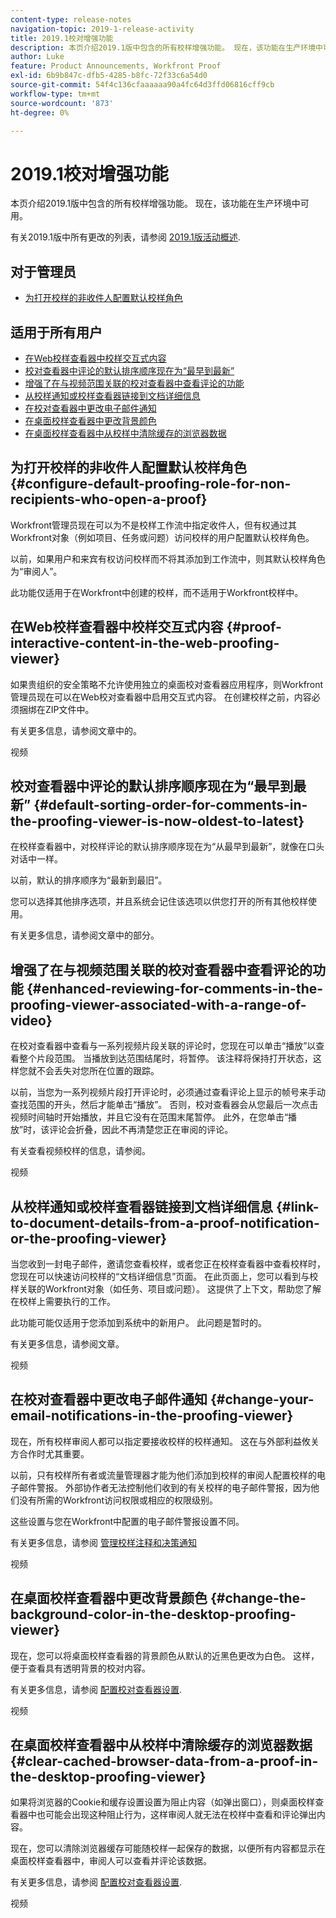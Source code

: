 ```yaml
---
content-type: release-notes
navigation-topic: 2019-1-release-activity
title: 2019.1校对增强功能
description: 本页介绍2019.1版中包含的所有校样增强功能。 现在，该功能在生产环境中可用。
author: Luke
feature: Product Announcements, Workfront Proof
exl-id: 6b9b847c-dfb5-4285-b8fc-72f33c6a54d0
source-git-commit: 54f4c136cfaaaaaa90a4fc64d3ffd06816cff9cb
workflow-type: tm+mt
source-wordcount: '873'
ht-degree: 0%

---
```


# 2019.1校对增强功能

本页介绍2019.1版中包含的所有校样增强功能。 现在，该功能在生产环境中可用。

有关2019.1版中所有更改的列表，请参阅 [2019.1版活动概述](../../../../product-announcements/product-releases/quarterly-release-archive/2019.1-release-activity/2019.1-release-activity-overview.md).

## 对于管理员

* [为打开校样的非收件人配置默认校样角色](#configure-default-proofing-role-for-non-recipients-who-open-a-proof)

## 适用于所有用户

* [在Web校样查看器中校样交互式内容](#proof-interactive-content-in-the-web-proofing-viewer)
* [校对查看器中评论的默认排序顺序现在为“最早到最新”](#default-sorting-order-for-comments-in-the-proofing-viewer-is-now-oldest-to-latest)
* [增强了在与视频范围关联的校对查看器中查看评论的功能](#enhanced-reviewing-for-comments-in-the-proofing-viewer-associated-with-a-range-of-video)
* [从校样通知或校样查看器链接到文档详细信息](#link-to-document-details-from-a-proof-notification-or-the-proofing-viewer)
* [在校对查看器中更改电子邮件通知](#change-your-email-notifications-in-the-proofing-viewer)
* [在桌面校样查看器中更改背景颜色](#change-the-background-color-in-the-desktop-proofing-viewer)
* [在桌面校样查看器中从校样中清除缓存的浏览器数据](#clear-cached-browser-data-from-a-proof-in-the-desktop-proofing-viewer)

## 为打开校样的非收件人配置默认校样角色 {#configure-default-proofing-role-for-non-recipients-who-open-a-proof}

Workfront管理员现在可以为不是校样工作流中指定收件人，但有权通过其Workfront对象（例如项目、任务或问题）访问校样的用户配置默认校样角色。

以前，如果用户和来宾有权访问校样而不将其添加到工作流中，则其默认校样角色为“审阅人”。

此功能仅适用于在Workfront中创建的校样，而不适用于Workfront校样中。

## 在Web校样查看器中校样交互式内容 {#proof-interactive-content-in-the-web-proofing-viewer}

如果贵组织的安全策略不允许使用独立的桌面校对查看器应用程序，则Workfront管理员现在可以在Web校对查看器中启用交互式内容。 在创建校样之前，内容必须捆绑在ZIP文件中。

有关更多信息，请参阅文章中的。

视频

## 校对查看器中评论的默认排序顺序现在为“最早到最新”  {#default-sorting-order-for-comments-in-the-proofing-viewer-is-now-oldest-to-latest}

在校样查看器中，对校样评论的默认排序顺序现在为“从最早到最新”，就像在口头对话中一样。

以前，默认的排序顺序为“最新到最旧”。

您可以选择其他排序选项，并且系统会记住该选项以供您打开的所有其他校样使用。

有关更多信息，请参阅文章中的部分。

## 增强了在与视频范围关联的校对查看器中查看评论的功能 {#enhanced-reviewing-for-comments-in-the-proofing-viewer-associated-with-a-range-of-video}

在校对查看器中查看与一系列视频片段关联的评论时，您现在可以单击“播放”以查看整个片段范围。 当播放到达范围结尾时，将暂停。 该注释将保持打开状态，这样您就不会丢失对您所在位置的跟踪。

以前，当您为一系列视频片段打开评论时，必须通过查看评论上显示的帧号来手动查找范围的开头，然后才能单击“播放”。 否则，校对查看器会从您最后一次点击视频时间轴时开始播放，并且它没有在范围末尾暂停。 此外，在您单击“播放”时，该评论会折叠，因此不再清楚您正在审阅的评论。

有关查看视频校样的信息，请参阅。

视频

## 从校样通知或校样查看器链接到文档详细信息 {#link-to-document-details-from-a-proof-notification-or-the-proofing-viewer}

当您收到一封电子邮件，邀请您查看校样，或者您正在校样查看器中查看校样时，您现在可以快速访问校样的“文档详细信息”页面。 在此页面上，您可以看到与校样关联的Workfront对象（如任务、项目或问题）。 这提供了上下文，帮助您了解在校样上需要执行的工作。

此功能可能仅适用于您添加到系统中的新用户。 此问题是暂时的。

有关更多信息，请参阅文章。

视频

## 在校对查看器中更改电子邮件通知 {#change-your-email-notifications-in-the-proofing-viewer}

现在，所有校样审阅人都可以指定要接收校样的校样通知。 这在与外部利益攸关方合作时尤其重要。

以前，只有校样所有者或流量管理器才能为他们添加到校样的审阅人配置校样的电子邮件警报。 外部协作者无法控制他们收到的有关校样的电子邮件警报，因为他们没有所需的Workfront访问权限或相应的权限级别。

这些设置与您在Workfront中配置的电子邮件警报设置不同。

有关更多信息，请参阅 [管理校样注释和决策通知](../../../../review-and-approve-work/proofing/reviewing-proofs-within-workfront/manage-notifications-for-proof-comments.md)

视频

## 在桌面校样查看器中更改背景颜色 {#change-the-background-color-in-the-desktop-proofing-viewer}

现在，您可以将桌面校样查看器的背景颜色从默认的近黑色更改为白色。 这样，便于查看具有透明背景的校对内容。

有关更多信息，请参阅 [配置校对查看器设置](../../../../review-and-approve-work/proofing/reviewing-proofs-within-workfront/configure-proofing-viewer-settings.md).

视频

## 在桌面校样查看器中从校样中清除缓存的浏览器数据 {#clear-cached-browser-data-from-a-proof-in-the-desktop-proofing-viewer}

如果将浏览器的Cookie和缓存设置设置为阻止内容（如弹出窗口），则桌面校样查看器中也可能会出现这种阻止行为，这样审阅人就无法在校样中查看和评论弹出内容。

现在，您可以清除浏览器缓存可能随校样一起保存的数据，以便所有内容都显示在桌面校样查看器中，审阅人可以查看并评论该数据。

有关更多信息，请参阅 [配置校对查看器设置](../../../../review-and-approve-work/proofing/reviewing-proofs-within-workfront/configure-proofing-viewer-settings.md).

视频
